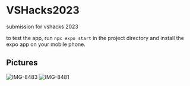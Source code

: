 # VSHacks2023
submission for vshacks 2023

to test the app, run `npx expo start` in the project directory and install the expo app on your mobile phone. 

Pictures
------------
![IMG-8483](https://github.com/lifeablestuff/VSHacks2023/assets/77554409/e61c9498-0687-4b29-9929-24ee78c151f9)
![IMG-8481](https://github.com/lifeablestuff/VSHacks2023/assets/77554409/b40b4531-8352-48e0-8efb-3e8c81ed8f27)
